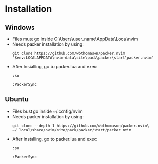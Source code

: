 # Installation
## Windows
- Files must go inside C:\Users\user_name\AppData\Local\nvim
- Needs packer installation by using:
  ```shell
  git clone https://github.com/wbthomason/packer.nvim "$env:LOCALAPPDATA\nvim-data\site\pack\packer\start\packer.nvim"
  ```
- After installing, go to packer.lua and exec:
  ```shell
  :so
  ```
  ```shell
  :PackerSync
  ```

## Ubuntu
- Files bust go inside ~/.config/nvim
- Needs packer installation by using:
  ```shell
  git clone --depth 1 https://github.com/wbthomason/packer.nvim\
  ~/.local/share/nvim/site/pack/packer/start/packer.nvim
  ```
- After installing, go to packer.lua and exec:
  ```shell
  :so
  ```
  ```shell
  :PackerSync
  ```
